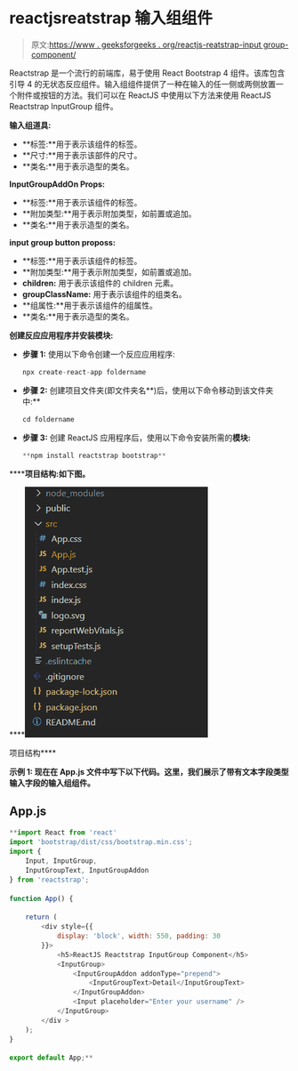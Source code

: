 # reactjsreatstrap 输入组组件

> 原文:[https://www . geeksforgeeks . org/reactjs-reatstrap-input group-component/](https://www.geeksforgeeks.org/reactjs-reactstrap-inputgroup-component/)

Reactstrap 是一个流行的前端库，易于使用 React Bootstrap 4 组件。该库包含引导 4 的无状态反应组件。输入组组件提供了一种在输入的任一侧或两侧放置一个附件或按钮的方法。我们可以在 ReactJS 中使用以下方法来使用 ReactJS Reactstrap InputGroup 组件。

**输入组道具:**

*   **标签:**用于表示该组件的标签。
*   **尺寸:**用于表示该部件的尺寸。
*   **类名:**用于表示造型的类名。

**InputGroupAddOn Props:**

*   **标签:**用于表示该组件的标签。
*   **附加类型:**用于表示附加类型，如前置或追加。
*   **类名:**用于表示造型的类名。

**input group button proposs:**

*   **标签:**用于表示该组件的标签。
*   **附加类型:**用于表示附加类型，如前置或追加。
*   **children:** 用于表示该组件的 children 元素。
*   **groupClassName:** 用于表示该组件的组类名。
*   **组属性:**用于表示该组件的组属性。
*   **类名:**用于表示造型的类名。

**创建反应应用程序并安装模块:**

*   **步骤 1:** 使用以下命令创建一个反应应用程序:

    ```jsx
    npx create-react-app foldername
    ```

*   **步骤 2:** 创建项目文件夹(即文件夹名**)后，使用以下命令移动到该文件夹中:**

    ```jsx
    cd foldername
    ```

*   **步骤 3:** 创建 ReactJS 应用程序后，使用以下命令安装所需的****模块:****

    ```jsx
    **npm install reactstrap bootstrap**
    ```

******项目结构:**如下图。****

****![](img/f04ae0d8b722a9fff0bd9bd138b29c23.png)

项目结构**** 

******示例 1:** 现在在 **App.js** 文件中写下以下代码。这里，我们展示了带有文本字段类型输入字段的输入组组件。****

## ****App.js****

```jsx
**import React from 'react'
import 'bootstrap/dist/css/bootstrap.min.css';
import {
    Input, InputGroup,
    InputGroupText, InputGroupAddon
} from 'reactstrap';

function App() {

    return (
        <div style={{
            display: 'block', width: 550, padding: 30
        }}>
            <h5>ReactJS Reactstrap InputGroup Component</h5>
            <InputGroup>
                <InputGroupAddon addonType="prepend">
                    <InputGroupText>Detail</InputGroupText>
                </InputGroupAddon>
                <Input placeholder="Enter your username" />
            </InputGroup>
        </div >
    );
}

export default App;**
```